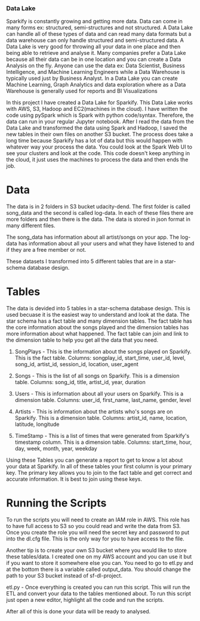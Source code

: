 ### Data Lake

Sparkify is constantly growing and getting more data. Data can come in many forms ex: structured, semi-structures and not structured. A Data Lake can handle all of these types of data and can read many data formats but a data warehouse can only handle structured and semi-structured data. A Data Lake is very good for throwing all your data in one place and then being able to retrieve and analyse it. Many companies prefer a Data Lake because all their data can be in one location and you can create a Data Analysis on the fly. Anyone can use the data ex: Data Scientist, Business Intelligence, and Machine Learning Engineers while a Data Warehouse is typically used just by Business Analyst. In a Data Lake you can create Machine Learning, Graph Analytics and data exploration where as a Data Warehouse is generally used for reports and BI Visualizations


In this project I have created a Data Lake for Sparkify. This Data Lake works with AWS, S3, Hadoop and EC2(machines in the cloud). I have written the code using pySpark which is Spark with python code/syntax. Therefore, the data can run in your regular Jupyter notebook. After I read the data from the Data Lake and transformed the data using Spark and Hadoop, I saved the new tables in their own files on another S3 bucket. The process does take a long time because Sparkify has a lot of data but this would happen with whatever way your process the data. You could look at the Spark Web UI to see your clusters and look at the code. This code doesn't keep anything in the cloud, it just uses the machines to process the data and then ends the job.

# Data
The data is in 2 folders in S3 bucket udacity-dend. The first folder is called song_data and the second is called log-data. In each of these files there are more folders and then there is the data. The data is stored in json format in many different files. 

The song_data has information about all artist/songs on your app.
The log-data has information about all your users and what they have listened to and if they are a free member or not.

These datasets I transformed into 5 different tables that are in a star-schema database design.

# Tables

The data is devided into 5 tables in a star-schema database design. This is used becuase it is the easiest way to understand and look at the data. The star schema has a fact table and many dimension tables. The fact table has the core information about the songs played and the dimension tables has more information about what happened. The fact table can join and link to the dimension table to help you get all the data that you need.

1. SongPlays - This is the information about the songs played on Sparkify. This is the fact table.
    Columns: songplay_id, start_time, user_id, level, song_id, artist_id, session_id, location, user_agent

2. Songs - This is the list of all songs on Sparkify. This is a dimension table.
    Columns: song_id, title, artist_id, year, duration

3. Users - This is information about all your users on Sparkify. This is a dimension table.
    Columns: user_id, first_name, last_name, gender, level
    
4. Artists - This is information about the artists who's songs are on Sparkify. This is a dimension table.
    Columns: artist_id, name, location, latitude, longitude

5. TimeStamp - This is a list of times that were generated from Sparkify's timestamp column. This is a dimension table.
    Columns: start_time, hour, day, week, month, year, weekday

Using these Tables you can generate a report to get to know a lot about your data at Sparkify. In all of these tables your first column is your primary key. The primary key allows you to join to the fact table and get correct and accurate information. It is best to join using these keys.

# Running the Scripts

To run the scripts you will need to create an IAM role in AWS. This role has to have full access to S3 so you could read and write the data from S3. Once you create the role you will need the secret key and password to put into the dl.cfg file. This is the only way for you to have access to the file.

Another tip is to create your own S3 bucket where you would like to store these tables/data. I created one on my AWS account and you can use it but if you want to store it somewhere else you can. You need to go to etl.py and at the bottom there is a variable called output_data. You should change the path to your S3 bucket instead of sf-dl-project.

etl.py - Once everything is created you can run this script. This will run the ETL and convert your data to the tables mentioned about. To run this script just open a new editor, highlight all the code and run the scripts.

After all of this is done your data will be ready to analysed. 

